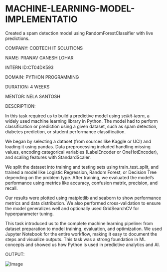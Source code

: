 # MACHINE-LEARNING-MODEL-IMPLEMENTATIO
Created a spam detection model using RandomForestClassifier with live predictions.

COMPANY: CODTECH IT SOLUTIONS

NAME: PRANAV GANESH LOHAR

INTERN ID:CT04DK593

DOMAIN: PYTHON PROGRAMMING

DURATION: 4 WEEKS

MENTOR: NELA SANTOSH

DESCRIPTION:

In this task required us to build a predictive model using *scikit-learn*, a widely used machine learning library in Python. The model had to perform classification or prediction using a given dataset, such as spam detection, diabetes prediction, or student performance classification.

We began by selecting a dataset (from sources like Kaggle or UCI) and loading it using pandas. Data preprocessing included handling missing values, encoding categorical variables (LabelEncoder or OneHotEncoder), and scaling features with StandardScaler.

We split the dataset into training and testing sets using train_test_split, and trained a model like Logistic Regression, Random Forest, or Decision Tree depending on the problem type. After training, we evaluated the model’s performance using metrics like accuracy, confusion matrix, precision, and recall.

Our results were plotted using matplotlib and seaborn to show performance metrics and data distribution. We also performed cross-validation to ensure the model generalizes well and optionally used GridSearchCV for hyperparameter tuning.

This task introduced us to the complete machine learning pipeline: from dataset preparation to model training, evaluation, and optimization. We used Jupyter Notebook for the entire workflow, making it easy to document the steps and visualize outputs. This task was a strong foundation in ML concepts and showed us how Python is used in predictive analytics and AI.

OUTPUT:

![Image](https://github.com/user-attachments/assets/1e9c2819-5358-4821-9eb1-8e58973aae38)
